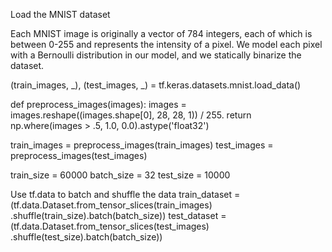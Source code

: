 

<!--
 * @version:
 * @Author:  StevenJokess https://github.com/StevenJokess
 * @Date: 2020-11-07 21:09:55
 * @LastEditors:  StevenJokess https://github.com/StevenJokess
 * @LastEditTime: 2020-11-07 21:26:38
 * @Description:
 * @TODO::
 * @Reference:
-->
Load the MNIST dataset

Each MNIST image is originally a vector of 784 integers, each of which is between 0-255 and represents the intensity of a pixel. We model each pixel with a Bernoulli distribution in our model, and we statically binarize the dataset.

(train_images, _), (test_images, _) = tf.keras.datasets.mnist.load_data()

def preprocess_images(images):
  images = images.reshape((images.shape[0], 28, 28, 1)) / 255.
  return np.where(images > .5, 1.0, 0.0).astype('float32')

train_images = preprocess_images(train_images)
test_images = preprocess_images(test_images)

train_size = 60000
batch_size = 32
test_size = 10000

Use tf.data to batch and shuffle the data
train_dataset = (tf.data.Dataset.from_tensor_slices(train_images)
                 .shuffle(train_size).batch(batch_size))
test_dataset = (tf.data.Dataset.from_tensor_slices(test_images)
                .shuffle(test_size).batch(batch_size))

[1]: https://www.tensorflow.org/tutorials/generative/cvaed
